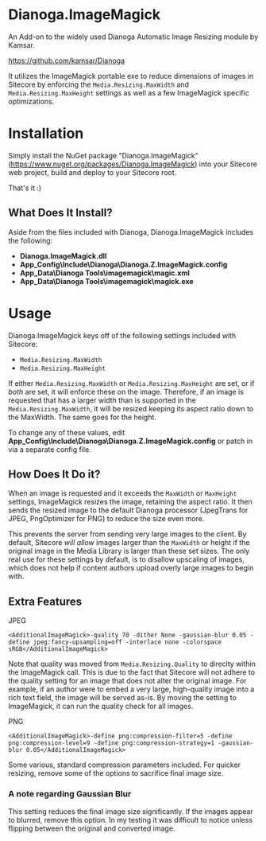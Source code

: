 # Dianoga.ImageMagick

An Add-on to the widely used Dianoga Automatic Image Resizing module by Kamsar. 

https://github.com/kamsar/Dianoga

It utilizes the ImageMagick portable exe to reduce dimensions of images in Sitecore by enforcing the `Media.Resizing.MaxWidth` and `Media.Resizing.MaxHeight` settings as well as a few ImageMagick specific optimizations.

# Installation

Simply install the NuGet package "Dianoga.ImageMagick" (https://www.nuget.org/packages/Dianoga.ImageMagick) into your Sitecore web project, build and deploy to your Sitecore root.

That's it :)

## What Does It Install?

Aside from the files included with Dianoga, Dianoga.ImageMagick includes the following:

* **Dianoga.ImageMagick.dll**
* **App_Config\Include\Dianoga\Dianoga.Z.ImageMagick.config**
* **App_Data\Dianoga Tools\imagemagick\magic.xml**
* **App_Data\Dianoga Tools\imagemagick\magick.exe**

# Usage

Dianoga.ImageMagick keys off of the following settings included with Sitecore:

* `Media.Resizing.MaxWidth`
* `Media.Resizing.MaxHeight`

If either `Media.Resizing.MaxWidth` or `Media.Resizing.MaxHeight` are set, or if *both* are set, it will enforce these on the image. Therefore, if an image is requested that has a larger width than is supported in the `Media.Resizing.MaxWidth`, it will be resized keeping its aspect ratio down to the MaxWidth.  The same goes for the height.

To change any of these values, edit **App_Config\Include\Dianoga\Dianoga.Z.ImageMagick.config** or patch in via a separate config file.

## How Does It Do it?

When an image is requested and it exceeds the `MaxWidth` or `MaxHeight` settings, ImageMagick resizes the image, retaining the aspect ratio. It then sends the resized image to the default Dianoga processor (JpegTrans for JPEG, PngOptimizer for PNG) to reduce the size even more.

This prevents the server from sending very large images to the client. By default, Sitecore *will allow* images larger than the `MaxWidth` or height if the original image in the Media Library is larger than these set sizes. The only real use for these settings by default, is to disallow upscaling of images, which does not help if content authors upload overly large images to begin with.

## Extra Features

JPEG

`<AdditionalImageMagick>-quality 70 -dither None -gaussian-blur 0.05 -define jpeg:fancy-upsampling=off -interlace none -colorspace sRGB</AdditionalImageMagick>`

Note that quality was moved from `Media.Resizing.Quality` to direclty within the ImageMagick call. This is due to the fact that Sitecore will not adhere to the quality setting for an image that does not alter the original image.  For example, if an author were to embed a very large, high-quality image into a rich text field, the image will be served as-is. By moving the setting to ImageMagick, it can run the quality check for all images.

PNG

`<AdditionalImageMagick>-define png:compression-filter=5 -define png:compression-level=9 -define png:compression-strategy=1 -gaussian-blur 0.05</AdditionalImageMagick>`

Some various, standard compression parameters included. For quicker resizing, remove some of the options to sacrifice final image size.

### A note regarding Gaussian Blur

This setting reduces the final image size significantly. If the images appear to blurred, remove this option. In my testing it was difficult to notice unless flipping between the original and converted image.